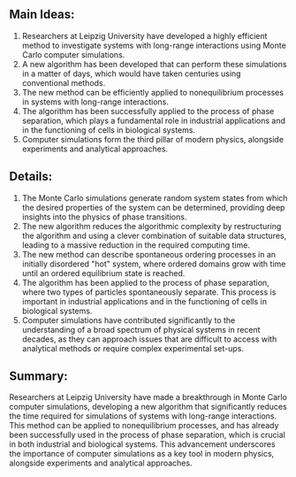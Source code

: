 ## Main Ideas:

1. Researchers at Leipzig University have developed a highly efficient method to investigate systems with long-range interactions using Monte Carlo computer simulations.
2. A new algorithm has been developed that can perform these simulations in a matter of days, which would have taken centuries using conventional methods.
3. The new method can be efficiently applied to nonequilibrium processes in systems with long-range interactions.
4. The algorithm has been successfully applied to the process of phase separation, which plays a fundamental role in industrial applications and in the functioning of cells in biological systems.
5. Computer simulations form the third pillar of modern physics, alongside experiments and analytical approaches.

## Details:
1. The Monte Carlo simulations generate random system states from which the desired properties of the system can be determined, providing deep insights into the physics of phase transitions.
2. The new algorithm reduces the algorithmic complexity by restructuring the algorithm and using a clever combination of suitable data structures, leading to a massive reduction in the required computing time.
3. The new method can describe spontaneous ordering processes in an initially disordered "hot" system, where ordered domains grow with time until an ordered equilibrium state is reached.
4. The algorithm has been applied to the process of phase separation, where two types of particles spontaneously separate. This process is important in industrial applications and in the functioning of cells in biological systems.
5. Computer simulations have contributed significantly to the understanding of a broad spectrum of physical systems in recent decades, as they can approach issues that are difficult to access with analytical methods or require complex experimental set-ups.

## Summary:

Researchers at Leipzig University have made a breakthrough in Monte Carlo computer simulations, developing a new algorithm that significantly reduces the time required for simulations of systems with long-range interactions. This method can be applied to nonequilibrium processes, and has already been successfully used in the process of phase separation, which is crucial in both industrial and biological systems. This advancement underscores the importance of computer simulations as a key tool in modern physics, alongside experiments and analytical approaches.